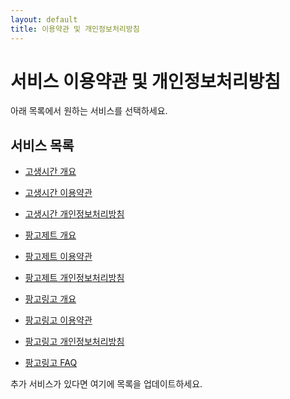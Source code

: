 ```yaml
---
layout: default
title: 이용약관 및 개인정보처리방침
---
```


# 서비스 이용약관 및 개인정보처리방침

아래 목록에서 원하는 서비스를 선택하세요.

## 서비스 목록

- [고생시간 개요](./hard_time/index.md)
- [고생시간 이용약관](./hard_time/terms.md)
- [고생시간 개인정보처리방침](./hard_time/privacy.md)

- [팡고제트 개요](./pango_jett/index.md)
- [팡고제트 이용약관](./pango_jett/terms.md)
- [팡고제트 개인정보처리방침](./pango_jett/privacy.md)

- [팡고링고 개요](./pango_lingo/index.md)
- [팡고링고 이용약관](./pango_lingo/terms.md)
- [팡고링고 개인정보처리방침](./pango_lingo/privacy.md)
- [팡고링고 FAQ](./pango_lingo/faq.md)

추가 서비스가 있다면 여기에 목록을 업데이트하세요.
